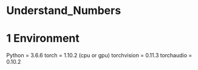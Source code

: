 # Understand_Numbers

# 1 Environment
Python = 3.6.6
torch = 1.10.2 (cpu or gpu)
torchvision = 0.11.3
torchaudio = 0.10.2
